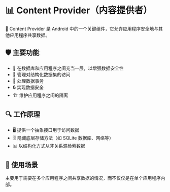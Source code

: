 # 📊 Content Provider（内容提供者）

🔑 Content Provider 是 Android 中的一个关键组件，它允许应用程序安全地与其他应用程序共享数据。

## 🛡️ 主要功能

- 🔐 在数据库和应用程序之间充当一层，以增强数据安全性
- 📁 管理对结构化数据集的访问
- 💼 处理数据事务
- 🔒 实现数据安全
- 🏗️ 维护应用程序之间的隔离

## 🔍 工作原理

- 🖥️ 提供一个抽象接口用于访问数据
- 🗄️ 隐藏底层存储方法（如 SQLite 数据库、网络等）
- 📊 以结构化方式从非关系源检索数据

## 🔗 使用场景

主要用于需要在多个应用程序之间共享数据的情况，而不仅仅是在单个应用程序内部。